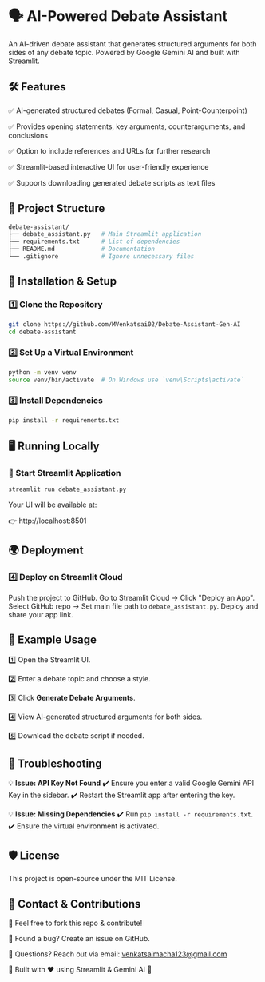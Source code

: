 # 🗣️ AI-Powered Debate Assistant

An AI-driven debate assistant that generates structured arguments for both sides of any debate topic. Powered by Google Gemini AI and built with Streamlit.

## 🛠️ Features

✅ AI-generated structured debates (Formal, Casual, Point-Counterpoint)

✅ Provides opening statements, key arguments, counterarguments, and conclusions

✅ Option to include references and URLs for further research

✅ Streamlit-based interactive UI for user-friendly experience

✅ Supports downloading generated debate scripts as text files

## 📂 Project Structure

```bash
debate-assistant/
├── debate_assistant.py   # Main Streamlit application
├── requirements.txt      # List of dependencies
├── README.md             # Documentation
└── .gitignore            # Ignore unnecessary files
```

## 🚀 Installation & Setup

### 1️⃣ Clone the Repository

```bash
git clone https://github.com/MVenkatsai02/Debate-Assistant-Gen-AI
cd debate-assistant
```

### 2️⃣ Set Up a Virtual Environment

```bash
python -m venv venv
source venv/bin/activate  # On Windows use `venv\Scripts\activate`
```

### 3️⃣ Install Dependencies

```bash
pip install -r requirements.txt
```

## 🖥️ Running Locally

### 🔹 Start Streamlit Application

```bash
streamlit run debate_assistant.py
```

Your UI will be available at:

👉 http://localhost:8501

## 🌍 Deployment

### 4️⃣ Deploy on Streamlit Cloud

Push the project to GitHub.
Go to Streamlit Cloud → Click "Deploy an App".
Select GitHub repo → Set main file path to `debate_assistant.py`.
Deploy and share your app link.

## 📌 Example Usage

1️⃣ Open the Streamlit UI.

2️⃣ Enter a debate topic and choose a style.

3️⃣ Click **Generate Debate Arguments**.

4️⃣ View AI-generated structured arguments for both sides.

5️⃣ Download the debate script if needed.

## 🔧 Troubleshooting

💡 **Issue: API Key Not Found**
✔️ Ensure you enter a valid Google Gemini API Key in the sidebar.
✔️ Restart the Streamlit app after entering the key.

💡 **Issue: Missing Dependencies**
✔️ Run `pip install -r requirements.txt`.
✔️ Ensure the virtual environment is activated.

## 🛡️ License

This project is open-source under the MIT License.

## 📩 Contact & Contributions

🔹 Feel free to fork this repo & contribute!

🔹 Found a bug? Create an issue on GitHub.

🔹 Questions? Reach out via email: venkatsaimacha123@gmail.com

🚀 Built with ❤️ using Streamlit & Gemini AI 🚀

